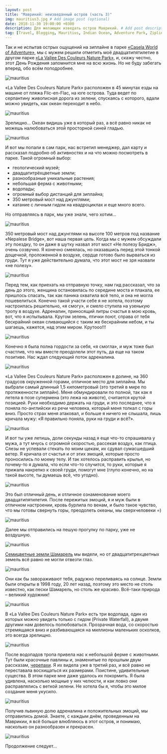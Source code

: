```yaml
---
layout: post
title: "Маврикий: неизведанный остров (часть 3)"
img: mauritius3.jpg # Add image post (optional)
date: 2018-11-30 19:00:00 +0300
description: Для желающих изведать остров Маврикий. # Add post description (optional)
tag: [Travel, Blogging, Mauritius, Indian Ocean, Adventure Park, Zipline]
---
```

Так и не испытав острых ощущений на зиплайне в парке [«Casela World of Adventure»](http://christina.kuleshevi.ch/mauritius-uncharted-island-part2/), мы с мужем решили отметить моё двадцатипятилетие в другом парке [«Lа Vallee Des Couleurs Nature Park»](https://www.lvdc.mu/en/home), и, скажу честно, этот День Рождения запомнится мне на всю жизнь. Но не буду забегать вперед, обо всём поподробнее.

![mauritius](/assets/img/mauritius_view4.jpg)

«Lа Vallee Des Couleurs Nature Park» расположен в 45 минутах езды на машине от пляжа Flic-en-Flac, на юге острова. Туда ведет по серпантину живописная дорога из зелени, спускаясь с которого, вдали можно увидеть, как океан переходит в небо. 

![mauritius](/assets/img/mauritius_road.jpg)

Зрелищно… Океан видишь уже в который раз, а всё равно никак не можешь налюбоваться этой просторной синей гладью. 

![mauritius](/assets/img/mauritius_view3.jpg)

И вот мы попали в сам парк, нас встретил менеджер, дал карту и рассказал подробно об активностях и на что можно посмотреть в парке. Такой огромный выбор: 
* геологический музей;
* двадцатитрёхцветные земли;
* разнообразные уникальные растения;
* небольшая ферма с животными;
* водопады;
* огромный выбор дистанций для зиплайна;
* 350 метровый мост над джунглями;
* катание с личным гидом на квадроциклах и еще много всего.

Но отправляясь в парк, мы уже знали, чего хотим…

![mauritius](/assets/img/mauritius_bridge2.jpg)

350 метровый мост над джунглями на высоте 100 метров под название «Nepalese Bridge», вот наша первая цель. Когда мы с мужем обсуждали эту поездку, то он даже в шутку назвал этот мост «Не полезу Бридж», очень созвучно. Я конечно смеялась, но оказавшись перед этой тонкой дощечкой, проложенной в воздухе, сердце готово было вырваться из груди. Тут я уже действительно думала, что этот мост не зря назвали «не полезу».

![mauritius](/assets/img/mauritius_bridge.jpg)
 
Перед тем, как приехать на отправную точку, нам гид рассказал, что за день до этого, женщина остановилась по середине моста и плакала, ее пришлось спасать, так как паника охватила всё тело, и она не могла пошевелиться. Конечно такой участи себе я не хотела, поэтому настроилась решительно, «я смогу», и смело ступила на узенькую тропу в воздухе. Адреналин, приносящий литры счастья в мою кровь, вот, что я испытывала. Кругом зелень, птички поют, справа от тебя бескрайний океан сливающийся с таким же бескрайним небом, и ты шагаешь, кажется, над этим миром. Крутооо!!!

![mauritius](/assets/img/mauritius_bridge3.jpg)
 
Конечно я была полна гордости за себя, «я смогла», и муж тоже был счастлив, что мы вместе преодолели этот путь, да еще на таком позитиве. Нас ждал следующий поток адреналина.

![mauritius](/assets/img/mauritius_bridge4.jpg)

«Lа Vallee Des Couleurs Nature Park» расположен в долине, на 360 градусов окруженной горами, отличное место для зиплайна. Мы выбрали самый длинный 1,5 километровый (это третий в мире по протяженности зиплайн). Меня обмундировали по полной, так как я летела в позе супермена (это лежа на животе), считается крутой позицией. Руки необходимо держать на груди, и это последнее, что я поняла по-английски из речи человека, который меня толкал с горы вниз. Просто страх меня атаковал, и больше я ничего не слышала, лишь кричала мужу: «Я правильно поняла, руки на груди и всё?».

![mauritius](/assets/img/mauritius_zipline.jpg)
 
И вот ты уже летишь, доли секунды назад я еще что-то спрашивала у мужа, а тут мчусь с огромной скоростью, рассекая воздух, как птица. Слезы не успевали стекать по моим щекам, их сдувал сумасшедший ветер. Я кричала от счастья и от этих эмоций, которые просто проносились по моему телу. И так хотелось расправить крылья, но почему-то я думала, что если что-то случится, то руки, которые я прижала накрепко к своей груди, помогут мне (глупо конечно, но на такой высоте, ты думаешь всё, что угодно). 

![mauritius](/assets/img/mauritius_zipline2.jpg)

Это был отличный день, и отличное ознаменование моего двадцатипятилетия. После пережитых эмоций, я и муж были в отличном настроении, кровь бурлила по венам, и было такое чувство, что мы готовы свернуть горы, преодолеть океаны, мы сверхчеловеки =)

![mauritius](/assets/img/mauritius_we.jpg)

Далее мы отправились на пешую прогулку по парку, уже не воздушную.

![mauritius](/assets/img/mauritius_view5.jpg)
 
[Семицветные земли Шамарель](http://christina.kuleshevi.ch/mauritius-uncharted-island-part1/) мы видели, но от двадцатитрехцветных земель всё равно не могли отвезти глаз. 

![mauritius](/assets/img/mauritius_color2.jpg)

Они как бы завораживают тебя, радужно переливаясь на солнце. Земли были открыты в 1998 году, 20 лет назад, поэтому это место не столь известно, как пески Шамарель, но столь же красиво. Всё-таки природа – великий художник!

![mauritius](/assets/img/mauritius_color.jpg)

В «Lа Vallee Des Couleurs Nature Park» есть три водопада, один из которых можно увидеть только с гидом (Private Waterfall), а двумя другими нам довелось полюбоваться. Прозрачная вода, со скоростью стремящаяся вниз и разбивающаяся на миллионы маленьких осколков, это всегда зрелищно.

![mauritius](/assets/img/mauritius_waterfall3.jpg)
 
После водопадов тропа привела нас к небольшой ферме с животными. Тут были красочные павлины и, знаменитые по прошлым двум рассказам, [черепахи](http://christina.kuleshevi.ch/mauritius-uncharted-island-part2/). Я их видела уже в третий раз, и всё равно не переставала восхищаться их размерами. Поистине, удивительные существа. В этом парке мне даже удалось их покормить. Я была удивлена, насколько мощные у них челюсти, и как ловко они расправлялись с веткой зелени. Не хотела бы я, чтобы это милое создание меня укусило.

![mauritius](/assets/img/mauritius_tortoise3.jpg)
 
Получив львиную долю адреналина и положительных эмоций, мы отправились домой. Знаете, с каждым днём, проведенным на Маврикии, я всё больше влюбляюсь в этот остров, и понимаю, насколько он разнообразен и прекрасен.

![mauritius](/assets/img/mauritius_monkey.jpg)

Продолжение следует…